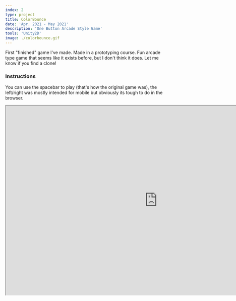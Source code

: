 ```yaml
---
index: 2
type: project
title: ColorBounce
date: 'Apr. 2021 - May 2021'
description: 'One Button Arcade Style Game'
tools: 'Unity2D'
image: ./colorbounce.gif
---
```

First "finished" game I've made. Made in a prototyping course. Fun arcade type game that seems like it exists before, but I don't think it does. Let me know if you find a clone!
### Instructions
You can use the spacebar to play (that's how the original game was), the left/right was mostly intended for mobile but obviously its tough to do in the browser.

<iframe src="https://i.simmer.io/@trooms/colorbounce" style="width:960px;height:600px"></iframe>